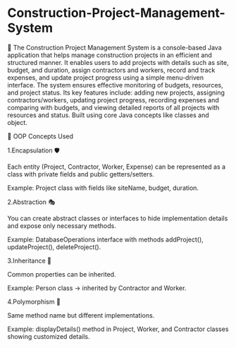 # Construction-Project-Management-System
📌 The Construction Project Management System is a console-based Java application that helps manage construction projects in an efficient and structured manner. It enables users to add projects with details such as site, budget, and duration, assign contractors and workers, record and track expenses, and update project progress using a simple menu-driven interface. The system ensures effective monitoring of budgets, resources, and project status. Its key features include: adding new projects, assigning contractors/workers, updating project progress, recording expenses and comparing with budgets, and viewing detailed reports of all projects with resources and status. Built using core Java concepts like classes and object.


🔹 OOP Concepts Used

1.Encapsulation 🛡️

Each entity (Project, Contractor, Worker, Expense) can be represented as a class with private fields and public getters/setters.

Example: Project class with fields like siteName, budget, duration.

2.Abstraction 🎭

You can create abstract classes or interfaces to hide implementation details and expose only necessary methods.

Example: DatabaseOperations interface with methods addProject(), updateProject(), deleteProject().

3.Inheritance 🧬

Common properties can be inherited.

Example: Person class → inherited by Contractor and Worker.

4.Polymorphism 🔄

Same method name but different implementations.

Example: displayDetails() method in Project, Worker, and Contractor classes showing customized details.

